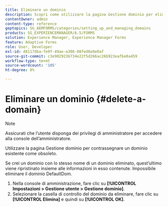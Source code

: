 ```yaml
---
title: Eliminare un dominio
description: Scopri come utilizzare la pagina Gestione dominio per eliminare un dominio o contrassegnarlo come obsoleto.
contentOwner: admin
content-type: reference
geptopics: SG_AEMFORMS/categories/setting_up_and_managing_domains
products: SG_EXPERIENCEMANAGER/6.5/FORMS
solution: Experience Manager, Experience Manager Forms
feature: Adaptive Forms
role: User, Developer
exl-id: d8117dba-fe9f-49ae-a306-08fed8a9e0af
source-git-commit: c3e9029236734e22f5d266ac26b923eafbe0a459
workflow-type: tm+mt
source-wordcount: '105'
ht-degree: 0%

---
```


# Eliminare un dominio {#delete-a-domain}

>[!NOTE]
> 
> Assicurati che l’utente disponga dei privilegi di amministratore per accedere alla console dell’amministratore.

Utilizzare la pagina Gestione dominio per contrassegnare un dominio esistente come obsoleto.

Se crei un dominio con lo stesso nome di un dominio eliminato, quest’ultimo viene ripristinato insieme alle informazioni in esso contenute. Impossibile eliminare il dominio DefaultDom.

1. Nella console di amministrazione, fare clic su **[!UICONTROL Impostazioni > Gestione utente > Gestione dominio]**.
1. Selezionare la casella di controllo del dominio da eliminare, fare clic su **[!UICONTROL Elimina]** e quindi su **[!UICONTROL OK]**.

